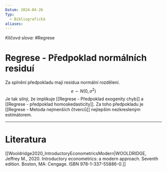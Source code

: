 ```yaml
---
Datum: 2024-04-26
Typ:
  - Bibliografická
aliases:
---
```

*Klíčová slova:* #Regrese
# Regrese - Předpoklad normálních residuí
Za splnění předpokladu mají residua normální rozdělení.
$$
e \sim N(0, \sigma^2)
$$
Je tak silný, že implikuje [[Regrese - Předpoklad exogenity chyb]] a [[Regrese - předpoklad homoskedasticity]]. Za toho předpokladu je [[Regrese - Metoda nejmenších čtverců]] nejlepším nezkresleným estimátorem.
- - -
# Literatura
[[Wooldridge2020_IntroductoryEconometricsModern|WOOLDRIDGE, Jeffrey M., 2020. Introductory econometrics: a modern approach. Seventh edition. Boston, MA: Cengage. ISBN 978-1-337-55886-0.]]